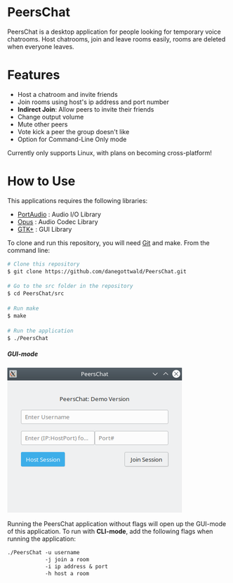 # PeersChat

PeersChat is a desktop application for people looking for temporary voice chatrooms. Host chatrooms, join and leave rooms easily, rooms are deleted when everyone leaves.

# Features
* Host a chatroom and invite friends
* Join rooms using host's ip address and port number
* **Indirect Join**: Allow peers to invite their friends
* Change output volume
* Mute other peers
* Vote kick a peer the group doesn't like
* Option for Command-Line Only mode

Currently only supports Linux, with plans on becoming cross-platform!

# How to Use
This applications requires the following libraries:
* [PortAudio](http://www.portaudio.com/) : Audio I/O Library
* [Opus](https://opus-codec.org/) : Audio Codec Library
* [GTK+](https://www.gtk.org/) : GUI Library

To clone and run this repository, you will need [Git](https://git-scm.com/) and make.
From the command line:
```bash
# Clone this repository
$ git clone https://github.com/danegottwald/PeersChat.git

# Go to the src folder in the repository
$ cd PeersChat/src

# Run make
$ make

# Run the application
$ ./PeersChat
```

##### GUI-mode
<p align="left">
  <img src="./Release Documents/images/lobby.png" alt="GUI Lobby">
</p>

Running the PeersChat application without flags will open up the GUI-mode of this application. To run with **CLI-mode**, add the following flags when running the application:
```
./PeersChat -u username
            -j join a room
            -i ip address & port
            -h host a room
```
